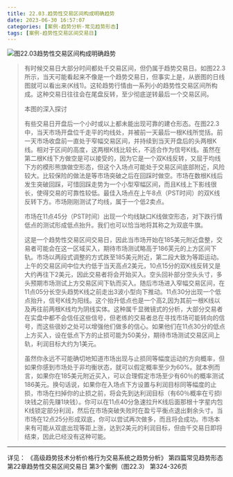 ```yaml
---
title: 22.03.趋势性交易区间构成明确趋势
date: 2023-06-30 16:57:07
categories: [案例-趋势分析-常见趋势形态]
tags: [案例-趋势性交易区间交易日]
---
```


![图22.03趋势性交易区间构成明确趋势](https://objectstorage.us-phoenix-1.oraclecloud.com/n/axdikqaqm3dc/b/bucket1/o/pa-price-charts/trends/c22/Slide3.JPG)

>
>有时候交易日大部分时间都处千交易区间，但仍属于趋势交易日。如图22.3所示，当天可能看起来不像是一个趋势交易日，但事实上是，从嵌图的日线图就可以看出来(K线1)。这轮趋势行情由一系列小的趋势性交易区间所构成。这种交易日往往会在尾盘反转，至少彻底逆转最后一个交易区间。
>
>本图的深入探讨
>
>有些交易日开盘后一个小时或以上都未能出现可靠的建仓形态。在图22.3中，当天市场开盘位千走平的均线处，并被前一天最后一根K线所觉括。前一天市场收盘前一直处于窄幅交易区间，并持续到当天开盘后的头两根K线。相对于区间的高度，这两根K线比较长，不适合作为信号K线。虽然在第二根K线下方做空是可以接受的，因为它是一个双K线反转，又屈于均线下方的模形熊旗做空形态，但这个入场点可能处于交易区间底部附近，风险较大。比较保险的做法是等市场突破之后在回踩时做空。市场在数根K线后发生突破回踩，可惜回踩走势为一个小型窄幅区间，而且K线上下影线很长，使得交易的可靠性较低。最佳入场点在上午8点（PST时间）的双K线反转下方。市场刚刚测试了均线，属于一个低2卖点。
>
>市场在11点45分（PST时间）出现一个均线缺口K线做空形态，对下跌行情低点的测试形成低点抬升。我们也可以恰当地将其称之为双底牛旗。
>
>这是一个趋势性交易区间交易日，因此当市场开始在185美元附近盘整，交易者可能会在这一区域买入，期待市场测试略高于186芙元的上方区间下轨。市场以两段式调整的方式跌至185美元附近，第二段大致为等距运动。上午的交易区间中位大约低于当天高点2美元，10点15分的双K线反转又是大约再往下2美元，因此交易者将会开始买入。空头回补部分空头头寸，多头预期市场测试上方交易区间下轨而买入。随后市场进入窄幅交易区间，在11点05分长空头趋势K线之前走出3波小型向下推动。11点30分出现一个低点抬升，信号K线为阳线。这个抬升低点也是一个高2,因为其前一根K线以及再往前两根K线均为阴线实体。这种属千显微镜式的分析，大部分交易者在实盘中都不会信任这些信号，但老练的交易者总在寻找市场可能转向的信号，而这些彶妙之处可以增强他们做多的信心。如果他们在11点30分的低点上方买入，设在低点下方的止损可能为50美分，期待市场测试交易区间上轨，利润目标大约为1美元。
>
>虽然你永远不可能确切地知道市场出现与止损同等幅度运动的方向概率，但如果你感到市场处于非均衡状态，就可以假定概率至少为60%。就本例而言，如果你在185美元附近买入，可以合理假定市场至少有60％的概率测试186美元。换句话说，如果你在入场点下方设置与利润目标同等幅度的止损，市场在扫掉你的止损之前，将会先到达利润目标（有60％概率在亏损l块钱之前先赚1块钱）。你可以在11点40分急速拉升K线后面那根十字星内包K线锁定部分利润，然后在市场突破失败时在盈亏平衡点退出剩余头寸。当市场在12点25分形成双底，你可以尝试再次做多，而且将会成功。市场本来有可能从双底出现等距上涨，达到2美元的利润目标，但由千交易日即将结束，因此已经没有这种可能。
>

---
详见：
《高级趋势技术分析价格行为交易系统之趋势分析》
第四篇常见趋势形态
第22章趋势性交易区间交易日
第3个案例（图22.3）
第324-326页
